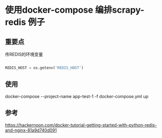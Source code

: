 # 使用docker-compose 编排scrapy-redis 例子

## 重要点
传REDIS的环境变量 

``` app/jm/jm/scrapy_redis_settings.py

REDIS_HOST = os.getenv('REDIS_HOST')

```

## 使用
 docker-compose --project-name app-test-1 -f docker-compose.yml up

## 参考
https://hackernoon.com/docker-tutorial-getting-started-with-python-redis-and-nginx-81a9d740d091
